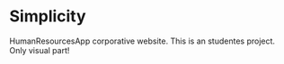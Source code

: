 # Simplicity
HumanResourcesApp corporative website.
This is an studentes project. Only visual part!
